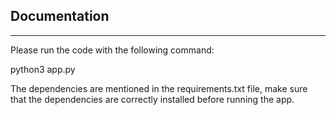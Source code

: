 ## Documentation
-------------------------
Please run the code with the following command:

python3 app.py

The dependencies are mentioned in the requirements.txt file, make sure that the dependencies are correctly installed before running the app.
